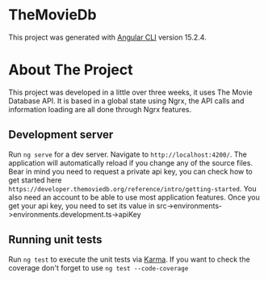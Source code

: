 # TheMovieDb

This project was generated with [Angular CLI](https://github.com/angular/angular-cli) version 15.2.4.

# About The Project

This project was developed in a little over three weeks, it uses The Movie Database API. It is based in a global state using Ngrx, the API calls and information loading are all done through Ngrx features.

## Development server

Run `ng serve` for a dev server. Navigate to `http://localhost:4200/`. The application will automatically reload if you change any of the source files.
Bear in mind you need to request a private api key, you can check how to get started here `https://developer.themoviedb.org/reference/intro/getting-started`. You also need an account to be able to use most application features.
Once you get your api key, you need to set its value in src->environments->environments.development.ts->apiKey

## Running unit tests

Run `ng test` to execute the unit tests via [Karma](https://karma-runner.github.io).
If you want to check the coverage don't forget to use `ng test --code-coverage`

